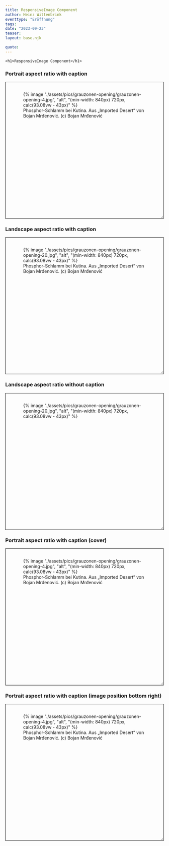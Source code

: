 ```yaml
---
title: ResponsiveImage Component
author: Heinz Wittenbrink
eventtype: "Eröffnung"
tags:
date: "2023-09-23"
teaser:
layout: base.njk

quote:
---
```


<style>
  main {
    padding: 30px;
    min-height: 10000px;
  }
  
  </style>

    <h1>ResponsiveImage Component</h1>

  <article>
    <h3>Portrait aspect ratio with caption</h2>
    <div style="resize:both;overflow:auto;border:1px solid black;padding:16px;height:400px">
      <figure class="responsive-image">
        {% image "./assets/pics/grauzonen-opening/grauzonen-opening-4.jpg", "alt", "(min-width: 840px) 720px, calc(93.08vw - 43px)" %}
        <figcaption>
        Phosphor-Schlamm bei Kutina. Aus „Imported Desert“ von Bojan Mrđenović. (c) Bojan Mrđenović
        </figcaption>
      </figure>
    </div>
  </article>

  <article>
    <h3>Landscape aspect ratio with caption</h2>
    <div style="resize:both;overflow:auto;border:1px solid black;padding:16px;height:400px">
      <figure class="responsive-image">
        {% image "./assets/pics/grauzonen-opening/grauzonen-opening-20.jpg", "alt", "(min-width: 840px) 720px, calc(93.08vw - 43px)" %}
        <figcaption>
        Phosphor-Schlamm bei Kutina. Aus „Imported Desert“ von Bojan Mrđenović. (c) Bojan Mrđenović
        </figcaption>
      </figure>
    </div>
  </article>
  
  <article>
    <h3>Landscape aspect ratio without caption</h2>
    <div style="resize:both;overflow:auto;border:1px solid black;padding:16px;height:400px">
      <figure class="responsive-image">
        {% image "./assets/pics/grauzonen-opening/grauzonen-opening-20.jpg", "alt", "(min-width: 840px) 720px, calc(93.08vw - 43px)" %}
      </figure>
    </div>
  </article>

  <article>
    <h3>Portrait aspect ratio with caption (cover)</h2>
    <div style="resize:both;overflow:auto;border:1px solid black;padding:16px;height:400px">
      <figure class="responsive-image" style="--responsive-image-object-fit: cover">
        {% image "./assets/pics/grauzonen-opening/grauzonen-opening-4.jpg", "alt", "(min-width: 840px) 720px, calc(93.08vw - 43px)" %}
        <figcaption>
        Phosphor-Schlamm bei Kutina. Aus „Imported Desert“ von Bojan Mrđenović. (c) Bojan Mrđenović
        </figcaption>
      </figure>
    </div>
  </article>
  
  <article>
    <h3>Portrait aspect ratio with caption (image position bottom right)</h2>
    <div style="resize:both;overflow:auto;border:1px solid black;padding:16px;height:400px">
      <figure class="responsive-image" style="--responsive-image-object-position: bottom right;">
        {% image "./assets/pics/grauzonen-opening/grauzonen-opening-4.jpg", "alt", "(min-width: 840px) 720px, calc(93.08vw - 43px)" %}
        <figcaption>
        Phosphor-Schlamm bei Kutina. Aus „Imported Desert“ von Bojan Mrđenović. (c) Bojan Mrđenović
        </figcaption>
      </figure>
    </div>
  </article>
